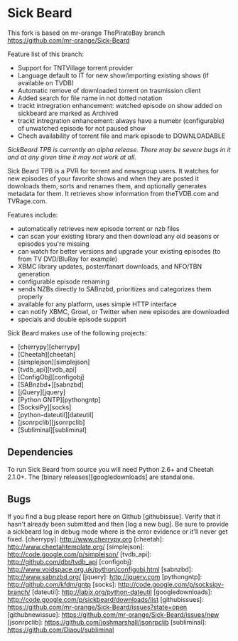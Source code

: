 Sick Beard
=====

This fork is based on mr-orange ThePirateBay branch https://github.com/mr-orange/Sick-Beard

Feature list of this branch:
- Support for TNTVillage torrent provider
- Language default to IT for new show/importing existing shows (if available on TVDB)
- Automatic remove of downloaded torrent on trasmission client
- Added search for file name in not dotted notation
- trackt intregration enhancement: watched episode on show added on sickbeard are marked as Archived
- trackt intregration enhancement: always have a numebr (configurable) of unwatched episode for not paused show
- Chech availability of torrent file and mark episode to DOWNLOADABLE

*SickBeard TPB is currently an alpha release. There may be severe bugs in it and at any given time it may not work at all.*

Sick Beard TPB is a PVR for torrent and newsgroup users. It watches for new episodes of your favorite shows and when they are posted it downloads them, sorts and renames them, and optionally generates metadata for them. It retrieves show information from theTVDB.com and TVRage.com.

Features include:

* automatically retrieves new episode torrent or nzb files
* can scan your existing library and then download any old seasons or episodes you're missing
* can watch for better versions and upgrade your existing episodes (to from TV DVD/BluRay for example)
* XBMC library updates, poster/fanart downloads, and NFO/TBN generation
* configurable episode renaming
* sends NZBs directly to SABnzbd, prioritizes and categorizes them properly
* available for any platform, uses simple HTTP interface
* can notify XBMC, Growl, or Twitter when new episodes are downloaded
* specials and double episode support


Sick Beard makes use of the following projects:

* [cherrypy][cherrypy]
* [Cheetah][cheetah]
* [simplejson][simplejson]
* [tvdb_api][tvdb_api]
* [ConfigObj][configobj]
* [SABnzbd+][sabnzbd]
* [jQuery][jquery]
* [Python GNTP][pythongntp]
* [SocksiPy][socks]
* [python-dateutil][dateutil]
* [jsonrpclib][jsonrpclib]
* [Subliminal][subliminal]

## Dependencies

To run Sick Beard from source you will need Python 2.6+ and Cheetah 2.1.0+. The [binary releases][googledownloads] are standalone.

## Bugs

If you find a bug please report here on Github [githubissue]. Verify that it hasn't already been submitted and then [log a new bug]. Be sure to provide a sickbeard log in debug mode where is the error evidence or it'll never get fixed.
[cherrypy]: http://www.cherrypy.org
[cheetah]: http://www.cheetahtemplate.org/
[simplejson]: http://code.google.com/p/simplejson/ 
[tvdb_api]: http://github.com/dbr/tvdb_api
[configobj]: http://www.voidspace.org.uk/python/configobj.html
[sabnzbd]: http://www.sabnzbd.org/
[jquery]: http://jquery.com
[pythongntp]: http://github.com/kfdm/gntp
[socks]: http://code.google.com/p/socksipy-branch/
[dateutil]: http://labix.org/python-dateutil
[googledownloads]: http://code.google.com/p/sickbeard/downloads/list
[githubissues]: https://github.com/mr-orange/Sick-Beard/issues?state=open
[githubnewissue]: https://github.com/mr-orange/Sick-Beard/issues/new
[jsonrpclib]: https://github.com/joshmarshall/jsonrpclib
[subliminal]: https://github.com/Diaoul/subliminal

